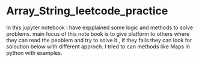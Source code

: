 # Array_String_leetcode_practice
In this jupyter notebook i have expplained some logic and methods to solve problems.
main focus of this note book is to give platform to others where they can read the peoblem and try to solve it , if they fails they can look for soloution below with different approch.
I tried to can methods like Maps in python with examples.
